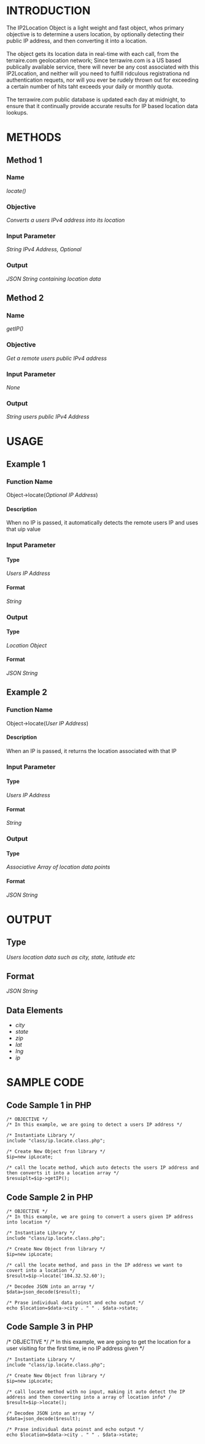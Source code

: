 <h1>INTRODUCTION</h1>
<div>The IP2Location Object is a light weight and fast object, whos primary objective is to determine a users location, by optionally detecting their public IP address, and then converting it into a location.
	<br><br>
<div>The object gets its location data in real-time with each call, from the terraire.com geolocation network; Since terrawire.com is a US based publically available service, there will never be any cost associated with this IP2Location, and neither will you need to fulfill ridculous registrationa nd authentication requets, nor will you ever be rudely thrown out for exceeding a certain number of hits taht exceeds your daily or monthly quota.
<br><br>
	The terrawire.com public database is updated each day at midnight, to ensure that it continually provide accurate results for IP based location data lookups.
</div>

<h1>METHODS</h1>
<h2>Method 1</h2>
<h3>Name</h3>
<div><i>locate()</i></div>
<h3>Objective</h3>
<div><i>Converts a users IPv4 address into its location</i></div>
<h3>Input Parameter</h3>
<div><i>String IPv4 Address, Optional</i></div>
<h3>Output</h3>
<div><i>JSON String containing location data</i></div>

<h2>Method 2</h2>
<h3>Name</h3>
<div><i>getIP()</i></div>
<h3>Objective</h3>
<div><i>Get a remote users public IPv4 address</i></div>
<h3>Input Parameter</h3>
<div><i>None</i></div>
<h3>Output</h3>
<div><i>String users public IPv4 Address</i></div>

<h1>USAGE</h1>
<h2>Example 1</h2>
<h3>Function Name</h3>
<div>Object->locate(<i>Optional IP Address</i>)</div>
<h4>Description</h4>
<div>When no IP is passed, it automatically detects the remote users IP and uses that uip value</div>

<h3>Input Parameter</h3>
<h4>Type</h4>
<i>Users IP Address</i>
<h4>Format</h4>
<div><i>String</i></div>
<h3>Output</h3>
<h4>Type</h4>
<div><i>Location Object</i></div>
<h4>Format</h4>
<i>JSON String</i>

<h2>Example 2</h2>
<h3>Function Name</h3>
<div>Object->locate(<i>User IP Address</i>)</div>
<h4>Description</h4>
<div>When an IP is passed, it returns the location associated with that IP</div>

<h3>Input Parameter</h3>
<h4>Type</h4>
<div><i>Users IP Address</i></div>
<h4>Format</h4>
<div><i>String</i></div>

<h3>Output</h3>
<h4>Type</h4>
<div><i>Associative Array of location data points</i></div>
<h4>Format</h4>
<div><i>JSON String</i></div>

<h1>OUTPUT</h1>
<h2>Type</h2>
<div><i>Users location data such as city, state, latitude etc</i></div>
<h2>Format</h2>
<div><i>JSON String</i></div>
<h2>Data Elements</h2>
<ul>
<li><i>city</i></li>
<li><i>state</i></li>
<li><i>zip</i></li>
<li><i>lat</i></li>
<li><i>lng</i></li>
<li><i>ip</i></li>
</ul>


<h1>SAMPLE CODE</h1>
<h2>Code Sample 1 in PHP</h2>

	/* OBJECTIVE */
	/* In this example, we are going to detect a users IP address */

	/* Instantiate Library */
  	include "class/ip.locate.class.php";
	
	/* Create New Object fron library */
	$ip=new ipLocate;

	/* call the locate method, which auto detects the users IP address and then converts it into a location array */
	$resuiplt=$ip->getIP();
 
<h2>Code Sample 2 in PHP</h2>
	
	/* OBJECTIVE */
	/* In this example, we are going to convert a users given IP address into location */
	
	/* Instantiate Library */
  	include "class/ip.locate.class.php";
	
	/* Create New Object fron library */
	$ip=new ipLocate;

	/* call the locate method, and pass in the IP address we want to covert into a location */
	$result=$ip->locate('104.32.52.60');
  	
	/* Decodee JSON into an array */
	$data=json_decode($result);
	
	/* Prase individual data poinst and echo output */
  	echo $location=$data->city . " " . $data->state;
 
<h2>Code Sample 3 in PHP</h2>
	/* OBJECTIVE */
	/* In this example, we are going to get the location for a user visiting for the first time, ie no IP address given */

	/* Instantiate Library */
  	include "class/ip.locate.class.php";
	
	/* Create New Object fron library */
	$ip=new ipLocate;

	/* call locate method with no input, making it auto detect the IP address and then converting into a array of location info* /
	$result=$ip->locate();
  	
	/* Decodee JSON into an array */
	$data=json_decode($result);
	
	/* Prase individual data poinst and echo output */
  	echo $location=$data->city . " " . $data->state;
 
